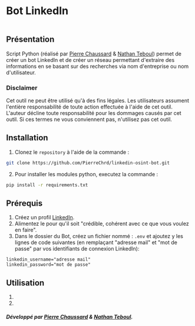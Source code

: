 # Bot LinkedIn
```

```
## Présentation
Script Python (réalisé par [Pierre Chaussard](https://github.com/PierreChrd) & [Nathan Teboul](https://github.com/NathanNT)) permet de créer un bot LinkedIn et de créer un réseau permettant d'extraire des informations en se basant sur des recherches via nom d'entreprise ou nom d'utilisateur.

### Disclaimer
Cet outil ne peut être utilisé qu'à des fins légales. Les utilisateurs assument l'entière responsabilité de toute action effectuée à l'aide de cet outil. L'auteur décline toute responsabilité pour les dommages causés par cet outil. Si ces termes ne vous conviennent pas, n'utilisez pas cet outil.

## Installation

1. Clonez le `repository` à l'aide de la commande : 
```bash
git clone https://github.com/PierreChrd/linkedin-osint-bot.git
```

2. Pour installer les modules python, executez la commande : 
```bash
pip install -r requirements.txt
```

## Prérequis

1. Créez un profil [LinkedIn](https://linkedin.com).
2. Alimentez le pour qu'il soit "crédible, cohérent avec ce que vous voulez en faire".
3. Dans le dossier du Bot, créez un fichier nommé : `.env` et ajoutez y les lignes de code suivantes (en remplaçant "adresse mail" et "mot de passe" par vos identifiants de connexion LinkedIn):
```env
linkedin_username="adresse mail"
linkedin_password="mot de passe"
```

## Utilisation
1. 
2. 

##### Développé par [Pierre Chaussard](https://github.com/PierreChrd) & [Nathan Teboul](https://github.com/NathanNT).